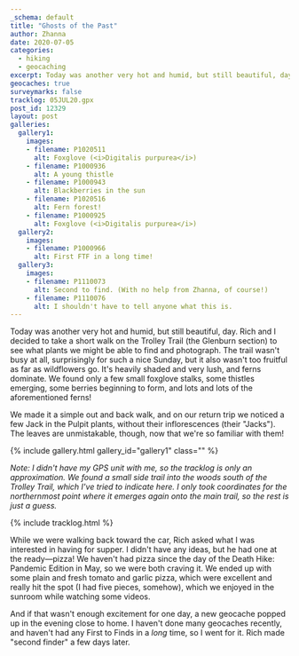 ```yaml
---
_schema: default
title: "Ghosts of the Past"
author: Zhanna
date: 2020-07-05
categories:
  - hiking
  - geocaching
excerpt: Today was another very hot and humid, but still beautiful, day. Rich and I decided to take a short walk on the Trolley Trail (the Glenburn section) to see what plants we might be able to find and photograph. The trail wasn't busy at all, surprisingly for such a nice Sunday, but it also wasn't too fruitful as far as wildflowers go. It's heavily shaded and very lush, and ferns dominate. We found only a few small foxglove stalks, some thistles emerging, some berries beginning to form, and lots and lots of the aforementioned ferns! 
geocaches: true
surveymarks: false
tracklog: 05JUL20.gpx
post_id: 12329
layout: post
galleries:
  gallery1:
    images:
    - filename: P1020511
      alt: Foxglove (<i>Digitalis purpurea</i>)
    - filename: P1000936
      alt: A young thistle
    - filename: P1000943
      alt: Blackberries in the sun
    - filename: P1020516
      alt: Fern forest!
    - filename: P1000925
      alt: Foxglove (<i>Digitalis purpurea</i>)  
  gallery2:
    images:
    - filename: P1000966
      alt: First FTF in a long time!
  gallery3:
    images:
    - filename: P1110073
      alt: Second to find. (With no help from Zhanna, of course!)
    - filename: P1110076
      alt: I shouldn't have to tell anyone what this is.        
---
```


Today was another very hot and humid, but still beautiful, day. Rich and I decided to take a short walk on the Trolley Trail (the Glenburn section) to see what plants we might be able to find and photograph. The trail wasn't busy at all, surprisingly for such a nice Sunday, but it also wasn't too fruitful as far as wildflowers go. It's heavily shaded and very lush, and ferns dominate. We found only a few small foxglove stalks, some thistles emerging, some berries beginning to form, and lots and lots of the aforementioned ferns! 

We made it a simple out and back walk, and on our return trip we noticed a few Jack in the Pulpit plants, without their inflorescences (their "Jacks"). The leaves are unmistakable, though, now that we're so familiar with them!

{% include gallery.html gallery_id="gallery1" class="" %}

_Note: I didn't have my GPS unit with me, so the tracklog is only an approximation. We found a small side trail into the woods south of the Trolley Trail, which I've tried to indicate here. I only took coordinates for the northernmost point where it emerges again onto the main trail, so the rest is just a guess._

{% include tracklog.html %}

While we were walking back toward the car, Rich asked what I was interested in having for supper. I didn't have any ideas, but he had one at the ready—pizza! We haven't had pizza since the day of the Death Hike: Pandemic Edition in May, so we were both craving it. We ended up with some plain and fresh tomato and garlic pizza, which were excellent and really hit the spot (I had five pieces, somehow), which we enjoyed in the sunroom while watching some videos.

And if that wasn't enough excitement for one day, a new geocache popped up in the evening close to home. I haven't done many geocaches recently, and haven't had any First to Finds in a _long_ time, so I went for it. Rich made "second finder" a few days later.
